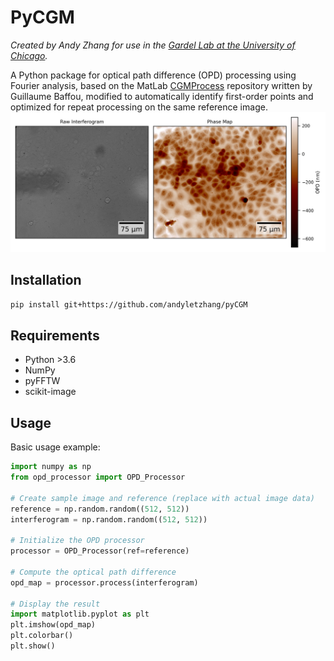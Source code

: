# PyCGM
_Created by Andy Zhang for use in the [Gardel Lab at the University of Chicago](https://squishycell.uchicago.edu/)._

A Python package for optical path difference (OPD) processing using Fourier analysis, based on the MatLab [CGMProcess](https://github.com/baffou/CGMprocess) repository written by Guillaume Baffou, modified to automatically identify first-order points and optimized for repeat processing on the same reference image.
![Example phase interferogram and its corresponding phase map](src/pycgm/assets/phase_map_demo.png)
## Installation

```bash
pip install git+https://github.com/andyletzhang/pyCGM
```

## Requirements
- Python >3.6
- NumPy
- pyFFTW
- scikit-image

## Usage

Basic usage example:

```python
import numpy as np
from opd_processor import OPD_Processor

# Create sample image and reference (replace with actual image data)
reference = np.random.random((512, 512))
interferogram = np.random.random((512, 512))

# Initialize the OPD processor
processor = OPD_Processor(ref=reference)

# Compute the optical path difference
opd_map = processor.process(interferogram)

# Display the result
import matplotlib.pyplot as plt
plt.imshow(opd_map)
plt.colorbar()
plt.show()
```
